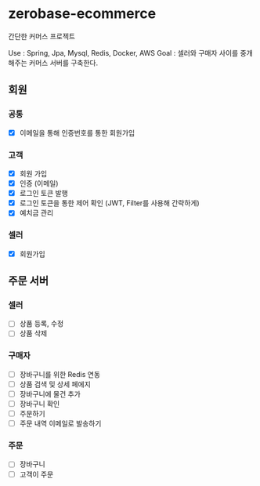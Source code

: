 # zerobase-ecommerce
간단한 커머스 프로젝트

Use : Spring, Jpa, Mysql, Redis, Docker, AWS
Goal : 셀러와 구매자 사이를 중개해주는 커머스 서버를 구축한다.

## 회원
### 공통
- [x] 이메일을 통해 인증번호를 통한 회원가입

### 고객
- [x] 회원 가입
- [x] 인증 (이메일)
- [x] 로그인 토큰 발행
- [x] 로그인 토큰을 통한 제어 확인 (JWT, Filter를 사용해 간략하게)
- [x] 예치금 관리

### 셀러
- [x] 회원가입

## 주문 서버

### 셀러
- [ ] 상품 등록, 수정
- [ ] 상품 삭제

### 구매자
- [ ] 장바구니를 위한 Redis 연동
- [ ] 상품 검색 및 상세 페에지
- [ ] 장바구니에 물건 추가
- [ ] 장바구니 확인
- [ ] 주문하기
- [ ] 주문 내역 이메일로 발송하기

### 주문
- [ ] 장바구니
- [ ] 고객이 주문
